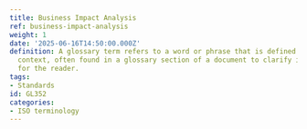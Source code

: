 ```yaml
---
title: Business Impact Analysis
ref: business-impact-analysis
weight: 1
date: '2025-06-16T14:50:00.000Z'
definition: A glossary term refers to a word or phrase that is defined within a specific
  context, often found in a glossary section of a document to clarify its meaning
  for the reader.
tags:
- Standards
id: GL352
categories:
- ISO terminology
---
```


